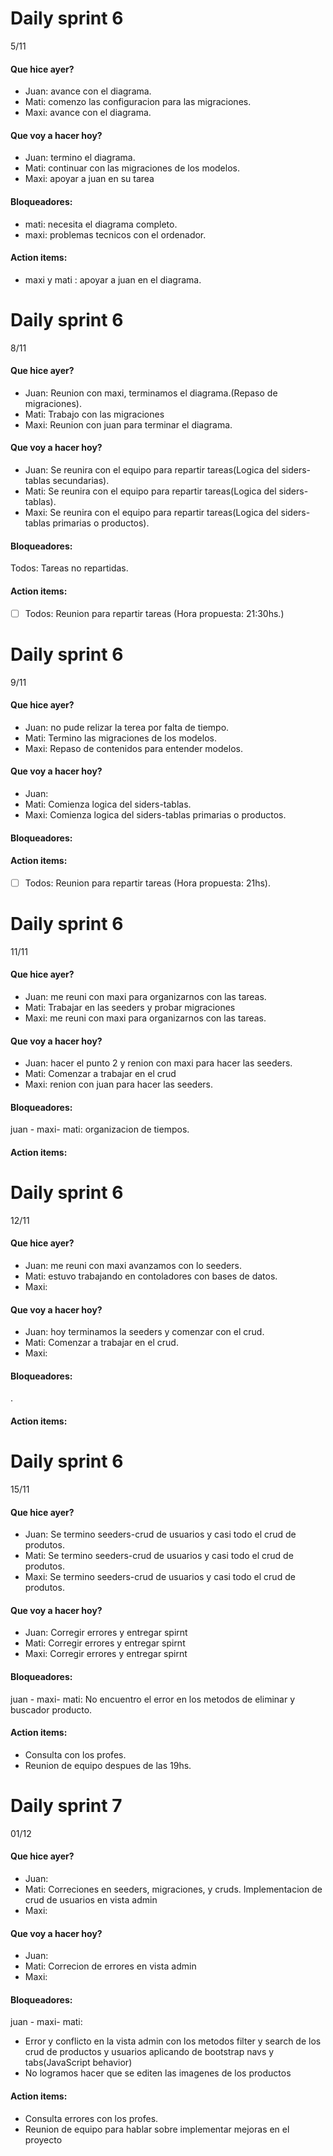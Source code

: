# Daily sprint 6
5/11
#### Que hice ayer?
- Juan: avance con el diagrama.
- Mati: comenzo las configuracion para las migraciones.
- Maxi: avance con el diagrama.

#### Que voy a hacer hoy?
- Juan: termino el diagrama. 
- Mati: continuar con las migraciones de los modelos.
- Maxi: apoyar a juan en su tarea

#### Bloqueadores:
- mati: necesita el diagrama completo.
- maxi: problemas tecnicos con el ordenador.

#### Action items:
- maxi y mati : apoyar a juan en el diagrama.


# Daily sprint 6

8/11
#### Que hice ayer?
- Juan: Reunion con maxi, terminamos el diagrama.(Repaso de migraciones).
- Mati: Trabajo con las migraciones
- Maxi: Reunion con juan para terminar el diagrama.

#### Que voy a hacer hoy?
- Juan: Se reunira con el equipo para repartir tareas(Logica del siders-tablas secundarias).
- Mati: Se reunira con el equipo para repartir tareas(Logica del siders-tablas).
- Maxi: Se reunira con el equipo para repartir tareas(Logica del siders-tablas primarias o productos).

#### Bloqueadores:
Todos: Tareas no repartidas.

#### Action items:
- [ ] Todos: Reunion para repartir tareas (Hora propuesta: 21:30hs.)




# Daily sprint 6
9/11
#### Que hice ayer?
- Juan: no pude relizar la terea por falta de tiempo.
- Mati: Termino las migraciones de los modelos.
- Maxi: Repaso de contenidos para entender modelos.

#### Que voy a hacer hoy?
- Juan: 
- Mati: Comienza logica del siders-tablas.
- Maxi: Comienza logica del siders-tablas primarias o productos.

#### Bloqueadores:


#### Action items:
- [ ] Todos: Reunion para repartir tareas (Hora propuesta: 21hs).


# Daily sprint 6
11/11
#### Que hice ayer?
- Juan: me reuni con maxi para organizarnos con las tareas.
- Mati: Trabajar en las seeders y probar migraciones
- Maxi: me reuni con maxi para organizarnos con las tareas.

#### Que voy a hacer hoy?
- Juan: hacer el punto 2 y renion con maxi para hacer las seeders.
- Mati: Comenzar a trabajar en el crud
- Maxi: renion con juan para hacer las seeders.

#### Bloqueadores:
 juan - maxi- mati: organizacion de tiempos.

#### Action items:


# Daily sprint 6
12/11
#### Que hice ayer?
- Juan: me reuni con maxi avanzamos con lo seeders.
- Mati: estuvo trabajando en contoladores con bases de datos.
- Maxi: 

#### Que voy a hacer hoy?
- Juan: hoy terminamos la seeders y comenzar con el crud.
- Mati: Comenzar a trabajar en el crud.
- Maxi: 

#### Bloqueadores:
 .

#### Action items:



# Daily sprint 6
15/11
#### Que hice ayer?
- Juan: Se termino seeders-crud de usuarios y casi todo el crud de produtos.
- Mati: Se termino seeders-crud de usuarios y casi todo el crud de produtos.
- Maxi: Se termino seeders-crud de usuarios y casi todo el crud de produtos.

#### Que voy a hacer hoy?
- Juan: Corregir errores y entregar spirnt
- Mati: Corregir errores y entregar spirnt
- Maxi: Corregir errores y entregar spirnt

#### Bloqueadores:
 juan - maxi- mati: No encuentro el error en los metodos de eliminar y buscador producto.

#### Action items:
- Consulta con los profes.
- Reunion de equipo despues de las 19hs.




# Daily sprint 7
01/12
#### Que hice ayer?
- Juan: 
- Mati: Correciones en seeders, migraciones, y cruds. Implementacion de crud de usuarios en vista admin
- Maxi: 

#### Que voy a hacer hoy?
- Juan: 
- Mati: Correcion de errores en vista admin
- Maxi: 

#### Bloqueadores:
 juan - maxi- mati:
 - Error y conflicto en la vista admin con los metodos filter y search de los crud de productos y usuarios aplicando de bootstrap navs y tabs(JavaScript behavior)
 - No logramos hacer que se editen las imagenes de los productos

#### Action items:
- Consulta errores con los profes.
- Reunion de equipo para hablar sobre implementar mejoras en el proyecto


